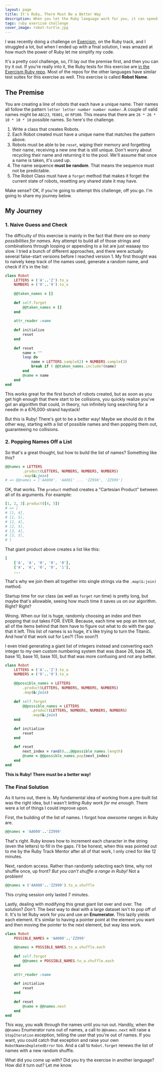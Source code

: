 ```yaml
---
layout: page
title: It's Ruby, There Must Be a Better Way
description: When you let the Ruby language work for you, it can speed up your code and save you a lot of headache.
tags: ruby exercism challenge
cover_image: robot-turtle.jpg
---
```




I was recently doing a challenge on [Exercism](https://exercism.io), on the Ruby track, and I struggled a lot, but when I ended up with a final solution, I was amazed at how much the power of Ruby let me simplify my code.  

It's a pretty cool challenge, so, I'll lay out the premise first, and then you can try it out.  If you're really into it, the Ruby tests for this exercise are [in the Exercism Ruby repo](https://github.com/exercism/ruby/blob/master/exercises/robot-name/robot_name_test.rb).  Most of the repos for the other languages have similar test suites for this exercise as well.  This exercise is called **Robot Name**.

## The Premise

You are creating a line of robots that each have a unique name.  Their names all follow the pattern `letter letter number number number`.  A couple of valid names might be `AB123`, `YE801`, or `RP100`.  This means that there are `26 * 26 * 10 * 10 * 10` possible names.  So here's the challenge. 

1. Write a class that creates Robots.
2. Each Robot created must have a unique name that matches the pattern above.
3. Robots must be able to be `reset`, wiping their memory and forgetting their name, receiving a new one that is still unique.  Don't worry about recycling their name and returning it to the pool.  We'll assume that once a name is taken, it's used up.
4. The name sequence **must be random**.  That means the sequence must not be predictable.
5. The Robot Class must have a `forget` method that makes it forget the current state of robots, resetting any shared state it may have.

Make sense?  OK, if you're going to attempt this challenge, off you go.  I'm going to share my journey below.

## My Journey

### 1. Naive Guess and Check

The difficulty of this exercise is mainly in the fact that *there are so many possibilities for names*.  Any attempt to build all of those strings and combinations through looping or appending to a list are just waaaay too slow.  I tried a bunch of different approaches, and there were actually several false-start versions before I reached version 1.  My first thought was to naively keep track of the names used, generate a random name, and check if it's in the list:

```ruby
class Robot
    LETTERS = ('A'..'Z').to_a
    NUMBERS = ('0'..'9').to_a
    
    @@taken_names = []
    
    def self.forget
        @@taken_names = []
    end
    
    attr_reader :name
    
    def initialize
		reset
    end
    
    def reset
     	name = ""
        loop do
            name = LETTERS.sample(2) + NUMBERS.sample(3)
            break if ! @@taken_names.include?(name)
        end
        @name = name
    end
end
```

This works great for the first bunch of robots created, but as soon as you get high enough that there start to be collisions, you quickly realize you've got an algorithm that could, in theory, run infinitely long searching for a needle in a 676,000-strand haystack!

But this is Ruby!  There's got to be a better way!  Maybe we should do it the other way, starting with a list of possible names and then popping them out, guaranteeing no collisions.

### 2. Popping Names Off a List

So that's a great thought, but how to build the list of names?  Something like this?

```ruby
@@names = LETTERS
		.product(LETTERS, NUMBERS, NUMBERS, NUMBERS)
		.map(&:join)
# => @@names = ['AA000', 'AA001' ... 'ZZ998', 'ZZ999']
```

OK, that works.  The `product` method creates a "Cartesian Product" between all of its arguments.  For example:

```ruby
[1, 2, 3].product([4, 5])
# => [
# [1, 4],
# [1, 5],
# [2, 4],
# [2, 5],
# [3, 4],
# [3, 5],
# ]
```

That giant product above creates a list like this:

```ruby
[
    ['A', 'A', '0', '0', '0'],
    ['A', 'A', '0', '0', '1'],
    ...
```

That's why we join them all together into single strings via the `.map(&:join)` method.

Startup time for our class (as well as `forget` run time) is pretty long, but maybe that's allowable, seeing how much time it saves us on our algorithm.  Right?  Right?

Wrong.  When our list is huge, randomly choosing an index and then popping that out takes FOR.  EVER.  Because, each time we pop an item out, all of the items behind that item have to figure out what to do with the gap that it left.  This list of names is so huge, it's like trying to turn the Titanic.  And how'd that work out for Leo?!  (Too soon?)  

I even tried generating a giant list of integers instead and converting each integer to my own custom numbering system that was (base 26, base 26, base 10, base 10, base 10), but that was more confusing and not any better.

```ruby
class Robot
    LETTERS = ('A'..'Z').to_a
    NUMBERS = ('0'..'9').to_a
    
    @@possible_names = LETTERS
    	.product(LETTERS, NUMBERS, NUMBERS, NUMBERS)
    	.map(&:join)
    
    def self.forget
        @@possible_names = LETTERS
    		.product(LETTERS, NUMBERS, NUMBERS, NUMBERS)
    		.map(&:join)
    end
    
    def initialize
    	reset
    end
    
    def reset
        next_index = rand(0...@@possible_names.length)
        @name = @@possible_names.pop(next_index)
    end
end
```

**This is Ruby!  There must be a better way!**

### The Final Solution

As it turns out, there is.  My fundamental idea of working from a pre-built list was the right idea, but I wasn't *letting Ruby work for me enough*.  There were a lot of things I could improve upon.

First, the building of the list of names.  I forgot how *awesome* ranges in Ruby are.

```ruby
@@names = 'AA000'..'ZZ999'
```

That's right.  Ruby knows how to increment each character in the string (even the letters) to fill in the gaps.  I'll be honest, when this was pointed out to me by the Ruby Track Mentor after all of that work, I only cried for like 12 minutes.

Next, random access.  Rather than randomly selecting each time, why not shuffle once, up front?  *But you can't shuffle a range in Ruby!*  Not a problem!

```ruby
@@names = ('AA000'..'ZZ999').to_a.shuffle
```

This crying session only lasted 7 minutes.

Lastly, dealing with modifying this great giant list over and over.  The solution?  *Don't.*  The best way to deal with a large dataset isn't to pop off of it.  It's to let Ruby work for you and use an **Enumerator.**  This lazily yields each element.  It's similar to having a pointer point at the element you want and then moving the pointer to the next element, but way less work.

```ruby
class Robot
    POSSIBLE_NAMES = 'AA000'..'ZZ999'
    
    @@names = POSSIBLE_NAMES.to_a.shuffle.each
    
    def self.forget
        @@names = POSSIBLE_NAMES.to_a.shuffle.each
    end
    
    attr_reader :name
    
    def initialize
        reset
    end
    
    def reset
        @name = @@names.next
    end
end
```

This way, you walk through the names until you run out.  Handily, when the `@@names` Enumerator runs out of names, a call to `@@names.next` will raise a `StopIteration` exception, telling the user that you're out of names.  If you want, you could catch that exception and raise your own `RobotNamesDepletedError` too.  And a call to `Robot.forget` renews the list of names with a new random shuffle.

What did you come up with?  Did you try the exercise in another language?  How did it turn out?  Let me know.